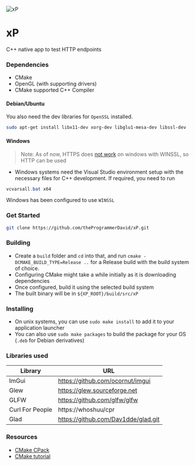 ![xP](https://socialify.git.ci/theProgrammerDavid/xP/image?description=1&font=Bitter&language=1&owner=1&stargazers=1&theme=Dark)

# xP
C++ native app to test HTTP endpoints
### Dependencies
- CMake
- OpenGL (with supporting drivers)
- CMake supported C++ Compiler

#### Debian/Ubuntu 
You also need the dev libraries for `OpenSSL` installed. 
```bash
sudo apt-get install libx11-dev xorg-dev libglu1-mesa-dev libssl-dev
```
#### Windows
> Note: As of now, HTTPS does [not work](https://github.com/whoshuu/cpr/issues/509) on windows with WINSSL, so HTTP can be used
* Windows systems need the Visual Studio environment setup with the necessary files for C++ development. If required, you need to run 
```powershell
vcvarsall.bat x64
```

Windows has been configured to use `WINSSL`

### Get Started

```bash
git clone https://github.com/theProgrammerDavid/xP.git
```

### Building

- Create a ``build`` folder and `cd` into that, and run ``cmake -DCMAKE_BUILD_TYPE=Release ..`` for a Release build with the build system of choice.
- Configuring CMake might take a while initially as it is downloading dependencies
- Once configured, build it using the selected build system
- The built binary will be in `${XP_ROOT}/build/src/xP`
### Installing

- On unix systems, you can use ``sudo make install`` to add it to your application launcher
- You can also use ``sudo make packages`` to build the package for your OS (`.deb` for Debian derivatives)

### Libraries used
| Library         | URL                              |
|-----------------|----------------------------------|
| ImGui           | https://github.com/ocornut/imgui |
| Glew            | https://glew.sourceforge.net     |
| GLFW            | https://github.com/glfw/glfw     |
| Curl For People | https://whoshuu/cpr              |
| Glad            | https://github.com/Dav1dde/glad.git|

### Resources

- [CMake CPack](https://embeddeduse.com/2020/03/21/creating-simple-installers-with-cpack/)
- [CMake tutorial](https://foonathan.net/2016/07/cmake-dependency-handling/)